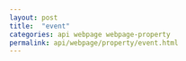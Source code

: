 ```yaml
---
layout: post
title:  "event"
categories: api webpage webpage-property
permalink: api/webpage/property/event.html
---
```


